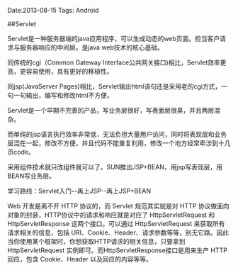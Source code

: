 Date:2013-08-15
Tags: Android

##Servlet

Servlet是一种服务器端的java应用程序，可以生成动态的web页面。担当客户请求与服务器响应的中间层。是java web技术的核心基础。

同传统的cgi（Common Gateway Interface公共网关接口)相比，Servlet效率更高，更容易使用，具有更好的移植性。

同jsp(JavaServer Pages)相比，Servlet输出html语句还是采用老的cgi方式，一句一句输出，编写和修改html不方便。

Servlet是一个早期不完善的产品，写业务层很好，写表面层很臭，并且两层混杂。

而单纯的jsp语言执行效率非常低，无法负担大量用户访问，同时将表现层和业务层混在一起，修改不方便，并且代码不能重复利用，修改一个地方经常牵涉到十几页code。

采用组件技术就只改组件就可以了。SUN推出JSP+BEAN，用jsp写表现层，用BEAN写业务层。

学习路线：Servlet入门--再上JSP--再上JSP+BEAN

Web 开发是离不开 HTTP 协议的，而 Servlet 规范其实就是对 HTTP 协议做面向对象的封装，HTTP协议中的请求和响应就是对应了 HttpServletRequest 和HttpServletResponse 这两个接口。可以通过 HttpServletRequest 来获取所有请求相关的信息，包括 URI、Cookie、Header、请求参数等等，别无它路。因此当你使用某个框架时，你想获取HTTP请求的相关信息，只要拿到 HttpServletRequest 实例即可。而HttpServletResponse接口是用来生产 HTTP 回应，包含 Cookie、Header 以及回应的内容等等。
